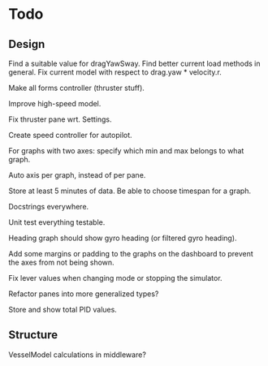 # Todo

## Design

Find a suitable value for dragYawSway.
Find better current load methods in general.
Fix current model with respect to drag.yaw * velocity.r.

Make all forms controller (thruster stuff).

Improve high-speed model.

Fix thruster pane wrt. Settings.

Create speed controller for autopilot.

For graphs with two axes: specify which min and max belongs to what graph.

Auto axis per graph, instead of per pane.

Store at least 5 minutes of data. Be able to choose timespan for a graph.

Docstrings everywhere.

Unit test everything testable.

Heading graph should show gyro heading (or filtered gyro heading).

Add some margins or padding to the graphs on the dashboard to prevent
the axes from not being shown.

Fix lever values when changing mode or stopping the simulator.

Refactor panes into more generalized types?

Store and show total PID values.

## Structure

VesselModel calculations in middleware?
